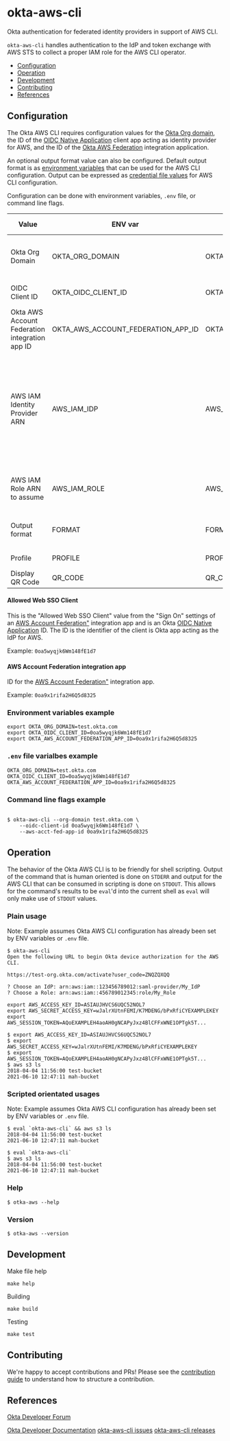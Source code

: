 # okta-aws-cli

Okta authentication for federated identity providers in support of AWS CLI.

`okta-aws-cli` handles authentication to the IdP and token exchange with AWS STS
to collect a proper IAM role for the AWS CLI operator.

* [Configuration](#configuration)
* [Operation](#operation)
* [Development](#development)
* [Contributing](#contributing)
* [References](#references)

## Configuration

The Okta AWS CLI requires configuration values for the [Okta Org
domain](https://developer.okta.com/docs/guides/find-your-domain/main/), the ID
of the [OIDC Native
Application](https://developer.okta.com/blog/2021/11/12/native-sso) client app
acting as identity provider for AWS, and the ID of the [Okta AWS
Federation](https://www.okta.com/integrations/aws-account-federation/)
integration application.

An optional output format value can also be configured. Default output format is
as [environment
variables](https://docs.aws.amazon.com/cli/latest/userguide/cli-configure-envvars.html)
that can be used for the AWS CLI configuration.  Output can be expressed as
[credential file
values](https://docs.aws.amazon.com/cli/latest/userguide/cli-configure-files.html)
for AWS CLI configuration.

Configuration can be done with environment variables, `.env` file, or command line flags.

| Value | ENV var | .env file value | Command line flag | Description |
|-------|---------|-----------------|-------------------|-------------|
| Okta Org Domain | OKTA_ORG_DOMAIN | OKTA_ORG_DOMAIN | --org-domain value | Full domain hostname of the Okta org e.g. `test.okta.com` |
| OIDC Client ID | OKTA_OIDC_CLIENT_ID | OKTA_OIDC_CLIENT_ID | --oidc-client-id value | See [Allowed Web SSO Client](#allowed-web-sso-client) |
| Okta AWS Account Federation integration app ID | OKTA_AWS_ACCOUNT_FEDERATION_APP_ID | OKTA_AWS_ACCOUNT_FEDERATION_APP_ID | --aws-acct-fed-app-id value | See [AWS Account Federation integration app](#aws-account-federation-integration-app) |
| AWS IAM Identity Provider ARN | AWS_IAM_IDP | AWS_IAM_IDP | --aws-iam-idp | The preferred IAM Identity Provider. If there are multiple IdPs available from AWS and this value does not match then a menu of choices will be rendered. |
| AWS IAM Role ARN to assume | AWS_IAM_ROLE | AWS_IAM_ROLE | --aws-iam-role | The preferred IAM role for the given IAM Identity Provider |
| Output format | FORMAT | FORMAT | --format value | Default is `env-var`. `cred-file` is also allowed |
| Profile | PROFILE | PROFILE | --profile value | Default is `default`  |
| Display QR Code | QR_CODE | QR_CODE | --qr-code | `yes` if flag is present  |

#### Allowed Web SSO Client

This is the "Allowed Web SSO Client" value from the "Sign On" settings of an
[AWS Account
Federation"](https://www.okta.com/integrations/aws-account-federation/)
integration app and is an Okta [OIDC Native
Application](https://developer.okta.com/blog/2021/11/12/native-sso) ID. The ID
is the identifier of the client is Okta app acting as the IdP for AWS.

Example: `0oa5wyqjk6Wm148fE1d7`

#### AWS Account Federation integration app

ID for the [AWS Account
Federation"](https://www.okta.com/integrations/aws-account-federation/)
integration app.

Example: `0oa9x1rifa2H6Q5d8325`

### Environment variables example

```shell
export OKTA_ORG_DOMAIN=test.okta.com
export OKTA_OIDC_CLIENT_ID=0oa5wyqjk6Wm148fE1d7
export OKTA_AWS_ACCOUNT_FEDERATION_APP_ID=0oa9x1rifa2H6Q5d8325
```

### `.env` file varialbes example

```
OKTA_ORG_DOMAIN=test.okta.com
OKTA_OIDC_CLIENT_ID=0oa5wyqjk6Wm148fE1d7
OKTA_AWS_ACCOUNT_FEDERATION_APP_ID=0oa9x1rifa2H6Q5d8325
```

### Command line flags example

```shell

$ okta-aws-cli --org-domain test.okta.com \
    --oidc-client-id 0oa5wyqjk6Wm148fE1d7 \
    --aws-acct-fed-app-id 0oa9x1rifa2H6Q5d8325
```

## Operation

The behavior of the Okta AWS CLI is to be friendly for shell scripting. Output
of the command that is human oriented is done on `STDERR` and output for the AWS
CLI that can be consumed in scripting is done on `STDOUT`. This allows for the
command's results to be `eval`'d into the current shell as `eval` will only make
use of `STDOUT` values.


### Plain usage

Note: Example assumes Okta AWS CLI configuration has already been set by ENV
variables or `.env` file.

```shell
$ okta-aws-cli
Open the following URL to begin Okta device authorization for the AWS CLI.

https://test-org.okta.com/activate?user_code=ZNQZQXQQ

? Choose an IdP: arn:aws:iam::123456789012:saml-provider/My_IdP
? Choose a Role: arn:aws:iam::456789012345:role/My_Role

export AWS_ACCESS_KEY_ID=ASIAUJHVCS6UQC52NOL7
export AWS_SECRET_ACCESS_KEY=wJalrXUtnFEMI/K7MDENG/bPxRfiCYEXAMPLEKEY
export AWS_SESSION_TOKEN=AQoEXAMPLEH4aoAH0gNCAPyJxz4BlCFFxWNE1OPTgk5T...

$ export AWS_ACCESS_KEY_ID=ASIAUJHVCS6UQC52NOL7
$ export AWS_SECRET_ACCESS_KEY=wJalrXUtnFEMI/K7MDENG/bPxRfiCYEXAMPLEKEY
$ export AWS_SESSION_TOKEN=AQoEXAMPLEH4aoAH0gNCAPyJxz4BlCFFxWNE1OPTgk5T...
$ aws s3 ls
2018-04-04 11:56:00 test-bucket
2021-06-10 12:47:11 mah-bucket
```

### Scripted orientated usages

Note: Example assumes Okta AWS CLI configuration has already been set by ENV
variables or `.env` file.

```shell
$ eval `okta-aws-cli` && aws s3 ls
2018-04-04 11:56:00 test-bucket
2021-06-10 12:47:11 mah-bucket

$ eval `okta-aws-cli`
$ aws s3 ls
2018-04-04 11:56:00 test-bucket
2021-06-10 12:47:11 mah-bucket
```

### Help

```shell
$ otka-aws --help
```

### Version

```shell
$ otka-aws --version
```

## Development

Make file help

```
make help
```

Building

```
make build
```

Testing

```
make test
```

## Contributing

We're happy to accept contributions and PRs! Please see the [contribution
guide](CONTRIBUTING.md) to understand how to structure a contribution.

## References
[Okta Developer Forum](https://devforum.okta.com/)

[Okta Developer Documentation](https://developer.okta.com/)
[okta-aws-cli issues](/okta/okta-aws-cli/issues)
[okta-aws-cli releases](/okta/okta-aws-cli/releases)
